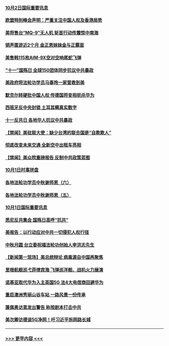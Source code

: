 #### [10月2日国际重要讯息](../pages/prog202/a102954222.md?t=10022102) 
#### [欧盟特别峰会声明：严重关注中国人权及香港局势](../pages/prog202/a102954169.md?t=10022102) 
#### [美将售台“MQ-9”无人机 斩首行动传震惊中南海](../pages/prog202/a102954124.md?t=10022102) 
#### [销声匿迹近2个月 金正恩妹妹金与正露面](../pages/prog202/a102954053.md?t=10022102) 
#### [美售韩115枚AIM-9X空对空响尾蛇飞弹](../pages/prog202/a102954020.md?t=10022102) 
#### [“十一”国殇日 全球150团体同步抗议中共暴政](../pages/prog202/a102953832.md?t=10022102) 
#### [美政府将法轮功学员马春玲一家营救到美](../pages/prog202/a102953959.md?t=10022102) 
#### [默克尔转硬批中国人权  传德国将变相扼杀华为](../pages/prog202/a102953746.md?t=10022102) 
#### [西班牙反中央封锁 土耳其瞒真实数字](../pages/prog202/a102953731.md?t=10022102) 
#### [十一反共日 各地华人抗议中共暴政](../pages/prog202/a102953671.md?t=10022102) 
#### [【禁闻】美驻联大使：缺少台湾的联合国是“自欺欺人”](../pages/prog202/a102953817.md?t=10022102) 
#### [彻底改变未来交通 全新空中出租车亮相](../pages/prog202/a102953801.md?t=10022102) 
#### [【禁闻】美众院重磅报告 反制中共政策蓝图](../pages/prog202/a102953767.md?t=10022102) 
#### [10月1日时事拼盘](../pages/prog202/a102953769.md?t=10022102) 
#### [各地法轮功学员中秋谢师恩（六）](../pages/prog202/a102953703.md?t=10022102) 
#### [各地法轮功学员中秋谢师恩（五）](../pages/prog202/a102953565.md?t=10022102) 
#### [10月1日国际重要讯息](../pages/prog202/a102953467.md?t=10022102) 
#### [悉尼反共集会 国殇日高呼“抗共”](../pages/prog202/a102953422.md?t=10022102) 
#### [美报告：以行动应对中共一切侵犯人权行径](../pages/prog202/a102953402.md?t=10022102) 
#### [中秋月圆 台立委祝福法轮功创始人李洪志先生](../pages/prog202/a102953381.md?t=10022102) 
#### [【新闻第一现场】美总统辩论 病毒源自中国再聚焦](../pages/prog202/a102953358.md?t=10022102) 
#### [里根航舰巡弋菲律宾海 飞弹巡洋舰、战机火力展演](../pages/prog202/a102953253.md?t=10022102) 
#### [诺基亚取代华为入主英国5G 法4大电信商回避华为](../pages/prog202/a102953008.md?t=10022102) 
#### [重启澳洲秀丽山谷车站 一路风景一份传承](../pages/prog202/a102953028.md?t=10022102) 
#### [蓬佩奥访意发出警告 称按剧本打击中共](../pages/prog202/a102953005.md?t=10022102) 
#### [美次卿访德谈5G净网！吁习近平拆网路长城](../pages/prog202/a102952979.md?t=10022102) 

----
#### [ >>> 更早内容 <<< ](../indexes/prog202-earlier.md)
